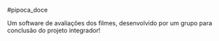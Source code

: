 #pipoca_doce

Um software de avaliações dos filmes, desenvolvido por um grupo para conclusão do projeto integrador!